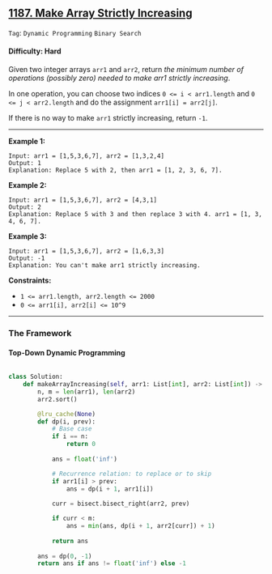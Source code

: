 ## [1187. Make Array Strictly Increasing](https://leetcode.com/problems/make-array-strictly-increasing/)

```Tag```: ```Dynamic Programming``` ```Binary Search```

#### Difficulty: Hard

Given two integer arrays ```arr1``` and ```arr2```, return _the minimum number of operations (possibly zero) needed to make arr1 strictly increasing_.

In one operation, you can choose two indices ```0 <= i < arr1.length``` and ```0 <= j < arr2.length``` and do the assignment ```arr1[i] = arr2[j]```.

If there is no way to make ```arr1``` strictly increasing, return ```-1```.

---

__Example 1:__
```
Input: arr1 = [1,5,3,6,7], arr2 = [1,3,2,4]
Output: 1
Explanation: Replace 5 with 2, then arr1 = [1, 2, 3, 6, 7].
```

__Example 2:__
```
Input: arr1 = [1,5,3,6,7], arr2 = [4,3,1]
Output: 2
Explanation: Replace 5 with 3 and then replace 3 with 4. arr1 = [1, 3, 4, 6, 7].
```

__Example 3:__
```
Input: arr1 = [1,5,3,6,7], arr2 = [1,6,3,3]
Output: -1
Explanation: You can't make arr1 strictly increasing.
```

__Constraints:__

- ```1 <= arr1.length, arr2.length <= 2000```
- ```0 <= arr1[i], arr2[i] <= 10^9```

---

### The Framework

#### Top-Down Dynamic Programming

```Python

```

```Python
class Solution:
    def makeArrayIncreasing(self, arr1: List[int], arr2: List[int]) -> int:
        n, m = len(arr1), len(arr2)
        arr2.sort()

        @lru_cache(None)
        def dp(i, prev):
            # Base case
            if i == n:
                return 0
            
            ans = float('inf')

            # Recurrence relation: to replace or to skip
            if arr1[i] > prev:
                ans = dp(i + 1, arr1[i])
            
            curr = bisect.bisect_right(arr2, prev)

            if curr < m:
                ans = min(ans, dp(i + 1, arr2[curr]) + 1)
            
            return ans
        
        ans = dp(0, -1)
        return ans if ans != float('inf') else -1
```

